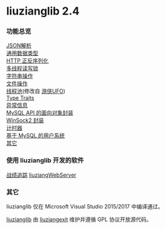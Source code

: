 <h1>liuzianglib 2.4</h1>
<h3>功能总览</h3>
<p>
        <a href="https://liuziangexit.com/liuzianglib/DC_json">JSON解析</a><br>
        <a href="https://liuziangexit.com/liuzianglib/DC_GenericType">通用数据类型</a><br>
        <a href="https://liuziangexit.com/liuzianglib/DC_http">HTTP 正反序列化</a><br>
        <a href="https://liuziangexit.com/liuzianglib/DC_RWMutex">多线程读写锁</a><br>
        <a href="https://liuziangexit.com/liuzianglib/DC_STR">字符串操作</a><br>
        <a href="https://liuziangexit.com/liuzianglib/DC_file">文件操作</a><br>
        <a href="https://liuziangexit.com/liuzianglib/DC_ThreadPool">线程池</a>(修改自 <a href="https://github.com/ufownl/simple_thread_pool">游侠UFO</a>)<br>
        <a href="https://liuziangexit.com/liuzianglib/DC_TypeInfo">Type Traits</a><br>
        <a href="https://liuziangexit.com/liuzianglib/DC_DC_ERROR">异常信息</a><br>
        <a href="https://liuziangexit.com/liuzianglib/DC_DC_MySQL">MySQL API 的面向对象封装</a><br>
        <a href="https://liuziangexit.com/liuzianglib/DC_TCP">WinSock2 封装</a><br>
        <a href="https://liuziangexit.com/liuzianglib/DC_timer">计时器</a><br>
        <a href="https://liuziangexit.com/liuzianglib/DC_DC_UserInfo">基于 MySQL 的用户系统</a><br>
        <a href="https://liuziangexit.com/liuzianglib/DC_other">其它</a>
</p>
<h3>使用 liuzianglib 开发的软件</h3>
<p>
<a href="https://liuziangexit.com/BFT">战绩追踪</a>
<a href="https://github.com/liuziangexit/liuziangWebServer">liuziangWebServer</a>
</p>
<h3>其它</h3>
<p>liuzianglib 仅在 Microsoft Visual Studio 2015/2017 中编译通过。</p>
<p><a href="https://liuziangexit.com/liuzianglib">liuzianglib</a> 由 <a href="https://liuziangexit.com">liuziangexit</a> 维护并遵循 GPL 协议开放源代码。</p>
